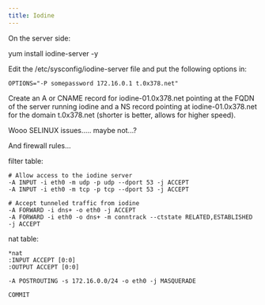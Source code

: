 ```yaml
---
title: Iodine
---
```


On the server side:

yum install iodine-server -y

Edit the /etc/sysconfig/iodine-server file and put the following options in:

```
OPTIONS="-P somepassword 172.16.0.1 t.0x378.net"
```

Create an A or CNAME record for iodine-01.0x378.net pointing at the FQDN of the
server running iodine and a NS record pointing at iodine-01.0x378.net for the
domain t.0x378.net (shorter is better, allows for higher speed).

Wooo SELINUX issues..... maybe not...?

And firewall rules...

filter table:

```
# Allow access to the iodine server
-A INPUT -i eth0 -m udp -p udp --dport 53 -j ACCEPT
-A INPUT -i eth0 -m tcp -p tcp --dport 53 -j ACCEPT

# Accept tunneled traffic from iodine
-A FORWARD -i dns+ -o eth0 -j ACCEPT
-A FORWARD -i eth0 -o dns+ -m conntrack --ctstate RELATED,ESTABLISHED -j ACCEPT
```

nat table:

```
*nat
:INPUT ACCEPT [0:0]
:OUTPUT ACCEPT [0:0]

-A POSTROUTING -s 172.16.0.0/24 -o eth0 -j MASQUERADE

COMMIT
```
